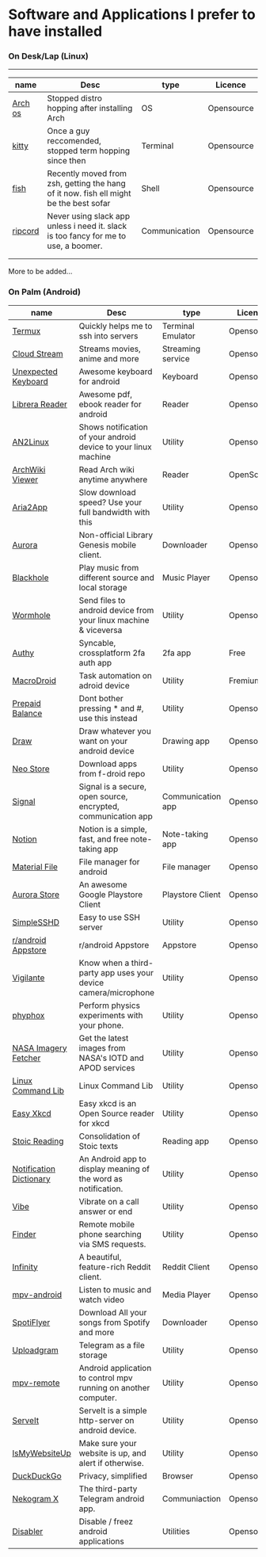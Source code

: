 <!-- @format -->

# Software and Applications I prefer to have installed

### On Desk/Lap (Linux)

---

| name                                      | Desc                                                                                  | type          | Licence    |
| ----------------------------------------- | ------------------------------------------------------------------------------------- | ------------- | ---------- |
| [Arch os](https://archlinux.org/)         | Stopped distro hopping after installing Arch                                          | OS            | Opensource |
| [kitty](https://sw.kovidgoyal.net/kitty/) | Once a guy reccomended, stopped term hopping since then                               | Terminal      | Opensource |
| [fish](https://fishshell.com/)            | Recently moved from zsh, getting the hang of it now. fish ell might be the best sofar | Shell         | Opensource |
| [ripcord](https://cancel.fm/ripcord/)     | Never using slack app unless i need it. slack is too fancy for me to use, a boomer.   | Communication | Opensource |
|                                           |                                                                                       |               |            |
|                                           |                                                                                       |               |            |

More to be added...

### On Palm (Android)

| name                                                                                              | Desc                                                             | type              | Licence    |
| ------------------------------------------------------------------------------------------------- | ---------------------------------------------------------------- | ----------------- | ---------- |
| [Termux](https://wiki.termux.com/wiki/Installing_from_F-Droid)                                    | Quickly helps me to ssh into servers                             | Terminal Emulator | Opensource |
| [Cloud Stream](https://github.com/LagradOst/CloudStream-3)                                        | Streams movies, anime and more                                   | Streaming service | Opensource |
| [Unexpected Keyboard](https://f-droid.org/en/packages/juloo.keyboard2/)                           | Awesome keyboard for android                                     | Keyboard          | Opensource |
| [Librera Reader](https://f-droid.org/packages/com.foobnix.pro.pdf.reader/)                        | Awesome pdf, ebook reader for android                            | Reader            | Opensource |
| [AN2Linux](https://f-droid.org/en/packages/kiwi.root.an2linuxclient/)                             | Shows notification of your android device to your linux machine  | Utility           | Opensource |
| [ArchWiki Viewer](https://f-droid.org/en/packages/com.jtmcn.archwiki.viewer/)                     | Read Arch wiki anytime anywhere                                  | Reader            | OpenSource |
| [Aria2App](https://f-droid.org/packages/com.gianlu.aria2app/)                                     | Slow download speed? Use your full bandwidth with this           | Utility           | Opensource |
| [Aurora](https://f-droid.org/en/packages/com.funkymuse.aurora/)                                   | Non-official Library Genesis mobile client.                      | Downloader        | Opensource |
| [Blackhole](https://f-droid.org/packages/com.shadow.blackhole/)                                   | Play music from different source and local storage               | Music Player      | Opensource |
| [Wormhole](https://f-droid.org/packages/com.pavelsof.wormhole/)                                   | Send files to android device from your linux machine & viceversa | Utility           | Opensource |
| [Authy](https://authy.com/download/)                                                              | Syncable, crossplatform 2fa auth app                             | 2fa app           | Free       |
| [MacroDroid](https://play.google.com/store/apps/details?id=com.arlosoft.macrodroid)               | Task automation on adroid device                                 | Utility           | Fremium    |
| [Prepaid Balance](https://f-droid.org/en/packages/com.github.muellerma.prepaidbalance/)           | Dont bother pressing \* and \#, use this instead                 | Utility           | Opensource |
| [Draw](https://f-droid.org/en/packages/com.simplemobiletools.draw.pro/)                           | Draw whatever you want on your android device                    | Drawing app       | Opensource |
| [Neo Store](https://f-droid.org/en/packages/com.machiav3lli.fdroid/)                              | Download apps from f-droid repo                                  | Utility           | Opensource |
| [Signal](https://signal.org/download/)                                                            | Signal is a secure, open source, encrypted, communication app    | Communication app | Opensource |
| [Notion](https://www.notion.so/mobile)                                                            | Notion is a simple, fast, and free note-taking app               | Note-taking app   | Opensource |
| [Material File](https://f-droid.org/en/packages/me.zhanghai.android.files/)                       | File manager for android                                         | File manager      | Opensource |
| [Aurora Store](https://f-droid.org/en/packages/com.aurora.store/)                                 | An awesome Google Playstore Client                               | Playstore Client  | Opensource |
| [SimpleSSHD](https://f-droid.org/en/packages/org.galexander.sshd/)                                | Easy to use SSH server                                           | Utility           | Opensource |
| [r/android Appstore](https://f-droid.org/en/packages/subreddit.android.appstore/)                 | r/android Appstore                                               | Appstore          | Opensource |
| [Vigilante](https://f-droid.org/en/packages/com.crazylegend.vigilante/)                           | Know when a third-party app uses your device camera/microphone   | Utility           | Opensource |
| [phyphox](https://f-droid.org/en/packages/de.rwth_aachen.phyphox/)                                | Perform physics experiments with your phone.                     | Utility           | Opensource |
| [NASA Imagery Fetcher](https://f-droid.org/en/packages/com.beckhamd.nasaimageryfetcher/)          | Get the latest images from NASA's IOTD and APOD services         | Utility           | Opensource |
| [Linux Command Lib](https://f-droid.org/en/packages/com.inspiredandroid.linuxcommandbibliotheca/) | Linux Command Lib                                                | Utility           | Opensource |
| [Easy Xkcd](https://f-droid.org/en/packages/de.tap.easy_xkcd/)                                    | Easy xkcd is an Open Source reader for xkcd                      | Utility           | Opensource |
| [Stoic Reading](https://f-droid.org/en/packages/app.reading.stoic.stoicreading2/)                 | Consolidation of Stoic texts                                     | Reading app       | Opensource |
| [Notification Dictionary](https://f-droid.org/en/packages/com.xtreak.notificationdictionary/)     | An Android app to display meaning of the word as notification.   | Utility           | Opensource |
| [Vibe](https://f-droid.org/en/packages/me.lucky.vibe/)                                            | Vibrate on a call answer or end                                  | Utility           | Opensource |
| [Finder](https://f-droid.org/en/packages/ru.seva.finder/)                                         | Remote mobile phone searching via SMS requests.                  | Utility           | Opensource |
| [Infinity](https://f-droid.org/en/packages/ml.docilealligator.infinityforreddit/)                 | A beautiful, feature-rich Reddit client.                         | Reddit Client     | Opensource |
| [mpv-android](https://f-droid.org/en/packages/is.xyz.mpv/)                                        | Listen to music and watch video                                  | Media Player      | Opensource |
| [SpotiFlyer](https://f-droid.org/en/packages/com.shabinder.spotiflyer/)                           | Download All your songs from Spotify and more                    | Downloader        | Opensource |
| [Uploadgram](https://f-droid.org/en/packages/com.pato05.uploadgram/)                              | Telegram as a file storage                                       | Utility           | Opensource |
| [mpv-remote](https://f-droid.org/en/packages/miccah.mpvremote/)                                   | Android application to control mpv running on another computer.  | Utility           | Opensource |
| [ServeIt](https://f-droid.org/en/packages/com.example.flutter_http_server/)                       | ServeIt is a simple http-server on android device.               | Utility           | Opensource |
| [IsMyWebsiteUp](https://f-droid.org/en/packages/io.github.ismywebsiteup/)                         | Make sure your website is up, and alert if otherwise.            | Utility           | Opensource |
| [DuckDuckGo](https://f-droid.org/en/packages/com.duckduckgo.mobile.android/)                      | Privacy, simplified                                              | Browser           | Opensource |
| [Nekogram X](https://f-droid.org/en/packages/nekox.messenger/)                                    | The third-party Telegram android app.                            | Communiaction     | Opensource |
| [Disabler](https://f-droid.org/en/packages/com.servoz.appsdisabler/)                              | Disable / freez android applications                             | Utilities         | Opensource |
